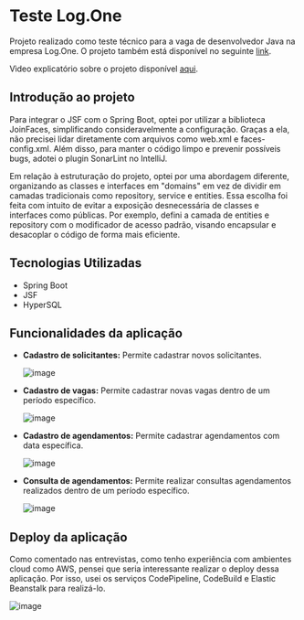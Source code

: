 # Teste Log.One

Projeto realizado como teste técnico para a vaga de desenvolvedor Java na empresa Log.One. O projeto também está disponível no seguinte [link](http://teste-logone.us-east-1.elasticbeanstalk.com/).

Vìdeo explicatório sobre o projeto disponível [aqui](https://youtu.be/bvi-Rxjjrnw?si=3-25ciE2Yu2Qe70q).

## Introdução ao projeto

Para integrar o JSF com o Spring Boot, optei por utilizar a biblioteca JoinFaces, simplificando consideravelmente a configuração. Graças a ela, não precisei lidar diretamente com arquivos como web.xml e faces-config.xml. Além disso, para manter o código limpo e prevenir possíveis bugs, adotei o plugin SonarLint no IntelliJ.

Em relação à estruturação do projeto, optei por uma abordagem diferente, organizando as classes e interfaces em "domains" em vez de dividir em camadas tradicionais como repository, service e entities. Essa escolha foi feita com intuito de evitar a exposição desnecessária de classes e interfaces como públicas. Por exemplo, defini a camada de entities e repository com o modificador de acesso padrão, visando encapsular e desacoplar o código de forma mais eficiente.

## Tecnologias Utilizadas

- Spring Boot
- JSF
- HyperSQL

## Funcionalidades da aplicação

- **Cadastro de solicitantes:** Permite cadastrar novos solicitantes.

  ![image](https://github.com/lucasruviaro/teste-logone/assets/103154696/d27c5cdf-1790-4e5b-9075-d52194aa75f5)
 
- **Cadastro de vagas:** Permite cadastrar novas vagas dentro de um período específico.

  ![image](https://github.com/lucasruviaro/teste-logone/assets/103154696/42da3bff-c441-4bf4-8575-b71a391ecf3a)

- **Cadastro de agendamentos:** Permite cadastrar agendamentos com data específica.

  ![image](https://github.com/lucasruviaro/teste-logone/assets/103154696/397c76f5-e27d-4ce4-b90e-34668ff17a94)

- **Consulta de agendamentos:** Permite realizar consultas agendamentos realizados dentro de um período específico.

  ![image](https://github.com/lucasruviaro/teste-logone/assets/103154696/ad0e9294-c47a-49ab-b58a-2b4fba786293)
  

## Deploy da aplicação

Como comentado nas entrevistas, como tenho experiência com ambientes cloud como AWS, pensei que seria interessante realizar o deploy dessa aplicação. Por isso, usei os serviços CodePipeline, CodeBuild e Elastic Beanstalk para realizá-lo.

![image](https://github.com/lucasruviaro/teste-logone/assets/103154696/2519c109-94b5-402b-9873-bc43b42b739c)


